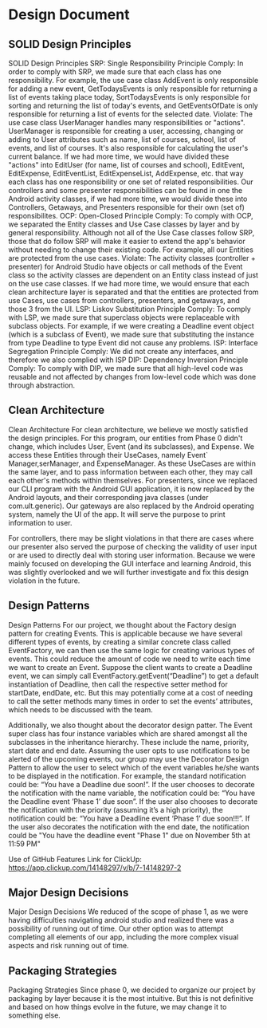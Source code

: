 
# Design Document


## SOLID Design Principles
SOLID Design Principles
SRP: Single Responsibility Principle
Comply: In order to comply with SRP, we made sure that each class has one responsibility. For example, the use case class AddEvent is only responsible for adding a new event, GetTodaysEvents is only responsible for returning a list of events taking place today, SortTodaysEvents is only responsible for sorting and returning the list of today's events, and GetEventsOfDate is only responsible for returning a list of events for the selected date. 
Violate: The use case class UserManager handles many responsibilities or "actions". UserManager is responsible for creating a user, accessing, changing or adding to User attributes such as name, list of courses, school, list of events, and list of courses. It's also responsible for calculating the user's current balance. If we had more time, we would have divided these "actions" into EditUser (for name, list of courses and school), EditEvent, EditExpense, EditEventList, EditExpenseList, AddExpense, etc. that way each class has one responsibility or one set of related responsibilities. Our controllers and some presenter responsibilities can be found in one the Android activity classes, if we had more time, we would divide these into Controllers, Getaways, and Presenters responsible for their own (set of) responsibilites.
OCP: Open-Closed Principle
Comply: To comply with OCP, we separated the Entity classes and Use Case classes by layer and by general responsibility. Although not all of the Use Case classes follow SRP, those that do follow SRP will make it easier to extend the app's behavior without needing to change their existing code. For example, all our Entities are protected from the use cases.
Violate: The activity classes (controller + presenter) for Android Studio have objects or call methods of the Event class so the activity classes are dependent on an Entity class instead of just on the use case classes. If we had more time, we would ensure that each clean architecture layer is separated and that the entities are protected from use Cases, use cases from controllers, presenters, and getaways, and those 3 from the UI.
LSP: Liskov Substitution Principle
Comply: To comply with LSP, we made sure that superclass objects were replaceable with subclass objects. For example, if we were creating a Deadline event object (which is a subclass of Event), we made sure that substituting the instance from type Deadline to type Event did not cause any problems.
ISP: Interface Segregation Principle
Comply: We did not create any interfaces, and therefore we also complied with ISP
DIP: Dependency Inversion Principle
Comply: To comply with DIP, we made sure that all high-level code was reusable and not affected by changes from low-level code which was done through abstraction.

## Clean Architecture
Clean Architecture
For clean architecture, we believe we mostly satisfied the design principles. For this program, our entities from Phase 0 didn't change, which includes User, Event (and its subclasses), and Expense. We access these Entities through their UseCases, namely Event`
Manager,serManager, and ExpenseManager. As these UseCases are within the same layer, and to pass information between each other, they may call each other's methods within themselves. For presenters, since we replaced our CLI program with the Android GUI application, it is now replaced by the Android layouts, and their corresponding java classes (under com.ult.generic). Our gateways are also replaced by the Android operating system, namely the UI of the app. It will serve the purpose to print information to user. 

For controllers, there may be slight violations in that there are cases where our presenter also served the purpose of checking the validity of user input or are used to directly deal with storing user information. Because we were mainly focused on developing the GUI interface and learning Android, this was slightly overlooked and we will further investigate and fix this design violation in the future.

## Design Patterns
Design Patterns
For our project, we thought about the Factory design pattern for creating Events. This is applicable because we have several different types of events, by creating a similar concrete class called EventFactory, we can then use the same logic for creating various types of events. This could reduce the amount of code we need to write each time we want to create an Event. Suppose the client wants to create a Deadline event, we can simply call EventFactory.getEvent(“Deadline”) to get a default instantiation of Deadline, then call the respective setter method for startDate, endDate, etc. But this may potentially come at a cost of needing to call the setter methods many times in order to set the events’ attributes, which needs to be discussed with the team. 

Additionally, we also thought about the decorator design patter. The Event super class has four instance variables which are shared amongst all the subclasses in the inheritance hierarchy. These include the name, priority, start date and end date. Assuming the user opts to use notifications to be alerted of the upcoming events, our group may use the Decorator Design Pattern to allow the user to select which of the event variables he/she wants to be displayed in the notification. For example, the standard notification could be: “You have a Deadline due soon!”. If the user chooses to decorate the notification with the name variable, the notification could be: “You have the Deadline event ’Phase 1’ due soon”. If the user also chooses to decorate the notification with the priority (assuming it’s a high priority), the notification could be: “You have a Deadline event ‘Phase 1’ due soon!!!”. If the user also decorates the notification with the end date, the notification could be "You have the deadline event "Phase 1" due on November 5th at 11:59 PM"

Use of GitHub Features
Link for ClickUp: https://app.clickup.com/14148297/v/b/7-14148297-2

## Major Design Decisions
Major Design Decisions
We reduced of the scope of phase 1, as we were having difficulties navigating android studio and realized there was a possibility of running out of time. Our other option was to attempt completing all elements of our app, including the more complex visual aspects and risk running out of time. 

## Packaging Strategies
Packaging Strategies
Since phase 0, we decided to organize our project by packaging by layer because it is the most intuitive. But this is not definitive and based on how things evolve in the future, we may change it to something else.
